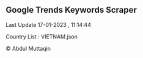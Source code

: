 

## Google Trends Keywords Scraper 
 
Last Update 17-01-2023 , 11:14:44

Country List :
VIETNAM.json



© Abdul Muttaqin 
